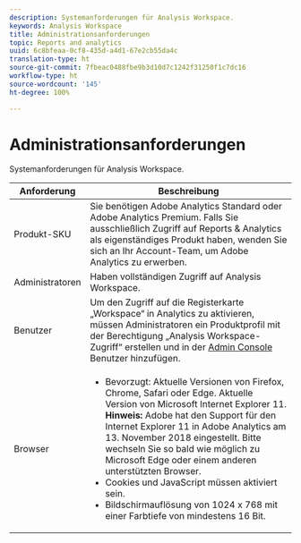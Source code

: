 ```yaml
---
description: Systemanforderungen für Analysis Workspace.
keywords: Analysis Workspace
title: Administrationsanforderungen
topic: Reports and analytics
uuid: 6c8bfeaa-0cf8-435d-a4d1-67e2cb55da4c
translation-type: ht
source-git-commit: 7fbeac0488fbe9b3d10d7c1242f31250f1c7dc16
workflow-type: ht
source-wordcount: '145'
ht-degree: 100%

---
```



# Administrationsanforderungen

Systemanforderungen für Analysis Workspace.

| Anforderung | Beschreibung |
|--- |--- |
| Produkt-SKU | Sie benötigen Adobe Analytics Standard oder Adobe Analytics Premium. Falls Sie ausschließlich Zugriff auf Reports &amp; Analytics als eigenständiges Produkt haben, wenden Sie sich an Ihr Account-Team, um Adobe Analytics zu erwerben. |
| Administratoren | Haben vollständigen Zugriff auf Analysis Workspace. |
| Benutzer | Um den Zugriff auf die Registerkarte „Workspace“ in Analytics zu aktivieren, müssen Administratoren ein Produktprofil mit der Berechtigung „Analysis Workspace-Zugriff“ erstellen und in der [Admin Console](/help/admin/admin-console/permissions/product-profile.md) Benutzer hinzufügen. |
| Browser | <ul><li>Bevorzugt: Aktuelle Versionen von Firefox, Chrome, Safari oder Edge. Aktuelle Version von Microsoft Internet Explorer 11. **Hinweis:** Adobe hat den Support für den Internet Explorer 11 in Adobe Analytics am 13. November 2018 eingestellt. Bitte wechseln Sie so bald wie möglich zu Microsoft Edge oder einem anderen unterstützten Browser.</li><li>Cookies und JavaScript müssen aktiviert sein.</li><li>Bildschirmauflösung von 1024 x 768 mit einer Farbtiefe von mindestens 16 Bit.</li></ul> |
